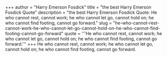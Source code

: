 +++
author = "Harry Emerson Fosdick"
title = "the best Harry Emerson Fosdick Quote"
description = "the best Harry Emerson Fosdick Quote: He who cannot rest, cannot work; he who cannot let go, cannot hold on; he who cannot find footing, cannot go forward."
slug = "he-who-cannot-rest-cannot-work-he-who-cannot-let-go-cannot-hold-on-he-who-cannot-find-footing-cannot-go-forward"
quote = '''He who cannot rest, cannot work; he who cannot let go, cannot hold on; he who cannot find footing, cannot go forward.'''
+++
He who cannot rest, cannot work; he who cannot let go, cannot hold on; he who cannot find footing, cannot go forward.
